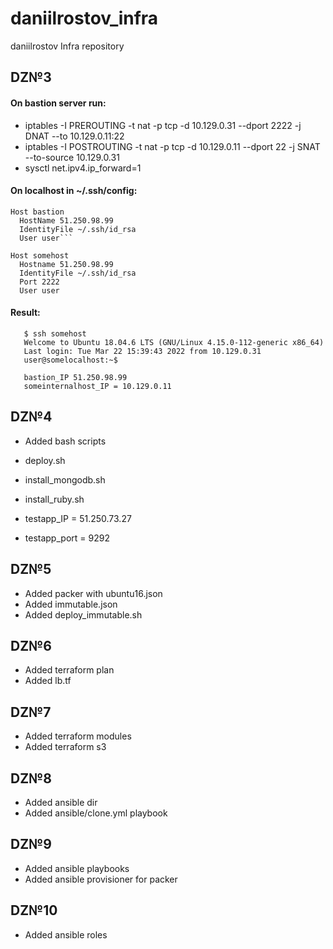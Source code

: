 # daniilrostov_infra
daniilrostov Infra repository


## DZ№3
#### On bastion server run:
- iptables -I PREROUTING -t nat -p tcp -d 10.129.0.31 --dport 2222 -j DNAT --to 10.129.0.11:22
- iptables -I POSTROUTING -t nat -p tcp -d 10.129.0.11 --dport 22 -j SNAT --to-source 10.129.0.31
- sysctl net.ipv4.ip_forward=1

#### On localhost in ~/.ssh/config:
```
Host bastion
  HostName 51.250.98.99
  IdentityFile ~/.ssh/id_rsa
  User user```

Host somehost
  Hostname 51.250.98.99
  IdentityFile ~/.ssh/id_rsa
  Port 2222
  User user
```
#### Result:
```
   $ ssh somehost
   Welcome to Ubuntu 18.04.6 LTS (GNU/Linux 4.15.0-112-generic x86_64)
   Last login: Tue Mar 22 15:39:43 2022 from 10.129.0.31
   user@somelocalhost:~$

   bastion_IP 51.250.98.99
   someinternalhost_IP = 10.129.0.11
```

## DZ№4

- Added bash scripts
- deploy.sh
- install_mongodb.sh
- install_ruby.sh

- testapp_IP = 51.250.73.27
- testapp_port = 9292

## DZ№5

- Added packer with ubuntu16.json
- Added immutable.json
- Added deploy_immutable.sh

## DZ№6

- Added terraform plan
- Added lb.tf

## DZ№7

- Added terraform modules
- Added terraform s3

## DZ№8

- Added ansible dir
- Added ansible/clone.yml playbook

## DZ№9

- Added ansible playbooks
- Added ansible provisioner for packer

## DZ№10

- Added ansible roles
